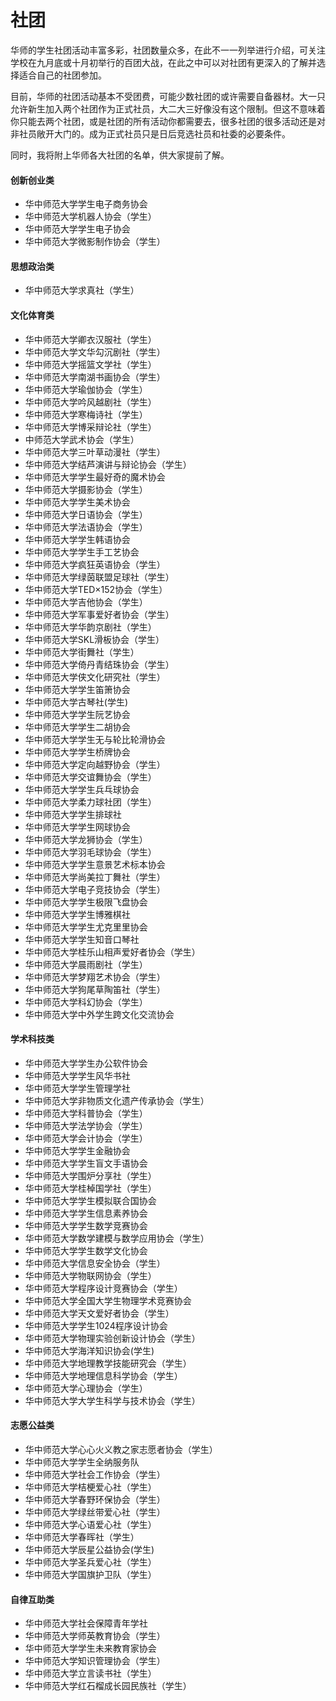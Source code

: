 # 社团
华师的学生社团活动丰富多彩，社团数量众多，在此不一一列举进行介绍，可关注学校在九月底或十月初举行的百团大战，在此之中可以对社团有更深入的了解并选择适合自己的社团参加。

目前，华师的社团活动基本不受团费，可能少数社团的或许需要自备器材。大一只允许新生加入两个社团作为正式社员，大二大三好像没有这个限制。但这不意味着你只能去两个社团，或是社团的所有活动你都需要去，很多社团的很多活动还是对非社员敞开大门的。成为正式社员只是日后竞选社员和社委的必要条件。

同时，我将附上华师各大社团的名单，供大家提前了解。

#### 创新创业类
- 华中师范大学学生电子商务协会
- 华中师范大学机器人协会（学生）
- 华中师范大学学生电子协会
- 华中师范大学微影制作协会（学生）

#### 思想政治类
- 华中师范大学求真社（学生）

#### 文化体育类
- 华中师范大学卿衣汉服社（学生）
- 华中师范大学文华勾沉剧社（学生）
- 华中师范大学摇篮文学社（学生）
- 华中师范大学南湖书画协会（学生）
- 华中师范大学瑜伽协会（学生）
- 华中师范大学吟风越剧社（学生）
- 华中师范大学寒梅诗社（学生）
- 华中师范大学博采辩论社（学生）
- 中师范大学武术协会（学生）
- 华中师范大学三叶草动漫社（学生）
- 华中师范大学结芦演讲与辩论协会（学生）
- 华中师范大学学生最好奇的魔术协会
- 华中师范大学摄影协会（学生）
- 华中师范大学学生美术协会
- 华中师范大学日语协会（学生）
- 华中师范大学法语协会（学生）
- 华中师范大学学生韩语协会
- 华中师范大学学生手工艺协会
- 华中师范大学疯狂英语协会（学生）
- 华中师范大学绿茵联盟足球社（学生）
- 华中师范大学TED×152协会（学生）
- 华中师范大学吉他协会（学生）
- 华中师范大学军事爱好者协会（学生）
- 华中师范大学华韵京剧社（学生）
- 华中师范大学SKL滑板协会（学生）
- 华中师范大学街舞社（学生）
- 华中师范大学倚丹青结珠协会（学生）
- 华中师范大学侠文化研究社（学生）
- 华中师范大学学生笛箫协会
- 华中师范大学古琴社(学生)
- 华中师范大学学生阮艺协会
- 华中师范大学学生二胡协会
- 华中师范大学学生无与轮比轮滑协会
- 华中师范大学学生桥牌协会
- 华中师范大学定向越野协会（学生）
- 华中师范大学交谊舞协会（学生）
- 华中师范大学学生兵乓球协会
- 华中师范大学柔力球社团（学生）
- 华中师范大学学生排球社
- 华中师范大学学生网球协会
- 华中师范大学龙狮协会（学生）
- 华中师范大学羽毛球协会（学生）
- 华中师范大学学生意景艺术标本协会
- 华中师范大学尚美拉丁舞社（学生）
- 华中师范大学电子竞技协会（学生）
- 华中师范大学学生极限飞盘协会
- 华中师范大学学生博雅棋社
- 华中师范大学学生尤克里里协会
- 华中师范大学学生知音口琴社
- 华中师范大学桂乐山相声爱好者协会（学生）
- 华中师范大学晨雨剧社（学生）
- 华中师范大学梦翔艺术协会（学生）
- 华中师范大学狗尾草陶笛社（学生）
- 华中师范大学科幻协会（学生）
- 华中师范大学中外学生跨文化交流协会

#### 学术科技类
- 华中师范大学学生办公软件协会
- 华中师范大学学生风华书社
- 华中师范大学学生管理学社
- 华中师范大学非物质文化遗产传承协会（学生）
- 华中师范大学科普协会（学生）
- 华中师范大学法学协会（学生）
- 华中师范大学会计协会（学生）
- 华中师范大学学生金融协会
- 华中师范大学学生盲文手语协会
- 华中师范大学围炉分享社（学生）
- 华中师范大学桂棹国学社（学生）
- 华中师范大学学生模拟联合国协会
- 华中师范大学学生信息素养协会
- 华中师范大学学生数学竞赛协会
- 华中师范大学数学建模与数学应用协会（学生）
- 华中师范大学学生数学文化协会
- 华中师范大学信息安全协会（学生）
- 华中师范大学物联网协会（学生）
- 华中师范大学程序设计竞赛协会（学生）
- 华中师范大学全国大学生物理学术竞赛协会
- 华中师范大学天文爱好者协会（学生）
- 华中师范大学学生1024程序设计协会
- 华中师范大学物理实验创新设计协会（学生）
- 华中师范大学海洋知识协会(学生)
- 华中师范大学地理教学技能研究会（学生）
- 华中师范大学地理信息科学协会（学生）
- 华中师范大学心理协会（学生）
- 华中师范大学大学生科学与技术协会（学生）

#### 志愿公益类
- 华中师范大学心心火义教之家志愿者协会（学生）
- 华中师范大学学生全纳服务队
- 华中师范大学社会工作协会（学生）
- 华中师范大学桔梗爱心社（学生）
- 华中师范大学春野环保协会（学生）
- 华中师范大学绿丝带爱心社（学生）
- 华中师范大学心语爱心社（学生）
- 华中师范大学春晖社（学生）
- 华中师范大学辰星公益协会(学生)
- 华中师范大学圣兵爱心社（学生）
- 华中师范大学国旗护卫队（学生）

#### 自律互助类
- 华中师范大学社会保障青年学社
- 华中师范大学师英教育协会（学生）
- 华中师范大学学生未来教育家协会
- 华中师范大学知识管理协会（学生）
- 华中师范大学立言读书社（学生）
- 华中师范大学红石榴成长园民族社（学生）
